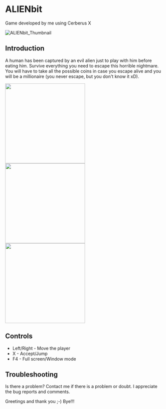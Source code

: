 # ALIENbit
Game developed by me using Cerberus X

![ALIENbit_Thumbnail](https://user-images.githubusercontent.com/99989085/154798382-1eebab88-2fb9-4f2c-8758-99cfd98dffd4.png)

## Introduction
A human has been captured by an evil alien just to play with him before eating him. Survive everything you need to escape this horrible nightmare.
You will have to take all the possible coins in case you escape alive and you will be a millionaire (you never escape, but you don't know it xD).

<img src="https://user-images.githubusercontent.com/99989085/154798886-535c5990-45c4-4864-acac-2d994c2c4ea6.png" width="256" height="256" />     <img src="https://user-images.githubusercontent.com/99989085/154798887-05d5999f-f815-49bf-b597-b8c38322422b.png" width="256" height="256" />     <img src="https://user-images.githubusercontent.com/99989085/154798888-25063ee5-1bc3-4149-aadb-978ff85f78f0.png" width="256" height="256" />

## Controls
- Left/Right - Move the player
- X - Accept/Jump
- F4 - Full screen/Window mode

## Troubleshooting
Is there a problem?
Contact me if there is a problem or doubt.
I appreciate the bug reports and comments.


Greetings and thank you ;-)
Bye!!!
